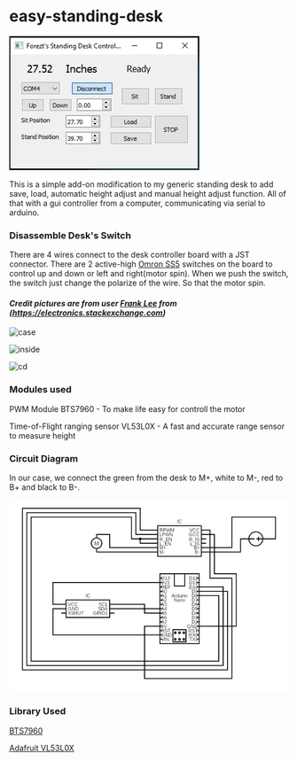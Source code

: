 # easy-standing-desk

![gui](gui.png)

This is a simple add-on modification to my generic standing desk to add save, load, automatic height adjust and manual height adjust function. All of that with a gui controller from a computer, communicating via serial to arduino.

### Disassemble Desk's Switch

There are 4 wires connect to the desk controller board with a JST connector. There are 2 active-high [Omron SS5](https://omronfs.omron.com/en_US/ecb/products/pdf/en-ss.pdf) switches on the board to control up and down or left and right(motor spin). When we push the switch, the switch just change the polarize of the wire. So that the motor spin.

#### *Credit pictures are from user [Frank Lee](https://electronics.stackexchange.com/users/260954/frank-lee) from (https://electronics.stackexchange.com)*

![case](https://i.stack.imgur.com/DyNTY.png)

![inside](https://i.stack.imgur.com/8yHLR.jpg)

![cd](https://i.stack.imgur.com/IsHv8.png)

### Modules used

PWM Module BTS7960 - To make life easy for controll the motor

 Time-of-Flight ranging sensor VL53L0X - A fast and accurate range sensor to measure height
 
 ### Circuit Diagram
 
 In our case, we connect the green from the desk to M+, white to M-, red to B+ and black to B-.
 
 ![cd](circuit.png)

### Library Used

[BTS7960](https://github.com/luisllamasbinaburo/Arduino-BTS7960)

[Adafruit VL53L0X](https://github.com/adafruit/Adafruit_VL53L0X)
